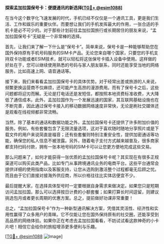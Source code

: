**探索孟加拉国保号卡：便捷通讯的新选择[[TG💪+ @esim1088](https://t.me/s/esim1088)]**

在当今这个数字化飞速发展的时代，手机已经不仅仅是一个通讯工具，更是我们生活、工作和娱乐的重要伙伴。而要想让我们的手机发挥最大的作用，一张合适的手机卡是必不可少的。对于那些计划前往孟加拉国旅行或长期居住的朋友来说，“孟加拉国保号卡”无疑是一个非常棒的选择。

首先，让我们来了解一下什么是“保号卡”。简单来说，保号卡是一种能够帮助您在国外保持原有手机号码服务的SIM卡产品。无论您来自哪个国家，只要您的手机支持双卡功能或者ESIM技术，就可以轻松将这张保号卡插入设备中使用。这样做的好处在于，您可以继续使用熟悉的号码与家人朋友联系，同时还能享受当地的网络服务，比如高速上网、语音通话等。

接下来，我们来看看孟加拉国保号卡的具体优势。对于经常出差或旅游的人来说，频繁更换运营商不仅麻烦，还可能产生高昂的漫游费用。而有了保号卡之后，这些问题都将迎刃而解。无论是打电话还是发短信，都按照本地资费标准收费，大大降低了通信成本。此外，孟加拉国作为一个发展迅速的国家，其互联网基础设施也在不断完善，因此通过保号卡接入的移动数据网络速度非常快，无论是刷社交媒体还是观看在线视频都非常流畅。

当然，除了基本的通话和数据功能之外，孟加拉国保号卡还提供了许多附加价值的服务。例如，有些套餐包含了无限流量选项，这对于喜欢随时随地分享照片或是下载文件的用户来说简直是福音；还有些套餐则特别注重安全性，提供加密通话等功能，确保您的私人信息不被泄露。另外，随着电子支付方式越来越普及，很多商家都支持扫码付款，拥有一张本地号码的SIM卡可以让您更方便地完成这些交易。

那么问题来了，如何才能获得一张优质的孟加拉国保号卡呢？其实现在有很多正规渠道可以购买此类产品，比如专门从事跨境通讯业务的电商平台。这些平台通常会提供详细的使用指南以及客服支持，让您从选购到激活整个过程都毫无后顾之忧。而且由于它们直接对接海外供应商，所以价格往往比实体店便宜不少。

最后提醒大家，在选择具体型号时一定要根据自身需求来做决定。如果您只是短期访问孟加拉国，那么可以选择按日计费的小额套餐；如果打算长时间逗留，则建议挑选包月或者更长周期的优惠方案。总之，提前做好功课非常重要！

总之，“孟加拉国保号卡”作为一种新型通讯解决方案，凭借其灵活性、经济性和实用性赢得了众多用户的青睐。它不仅能让您在国外保持原有的社交圈，还能享受到高品质的网络体验。如果你正在考虑去孟加拉国看看，不妨试试看这款神奇的小卡片吧！相信它会给你的旅程增添更多便利与乐趣。

[[TG💪+ @esim1088](https://t.me/s/esim1088) ![Image](https://i.postimg.cc/4NQfJmqS/Snipaste-2025-05-13-00-14-12.png)]